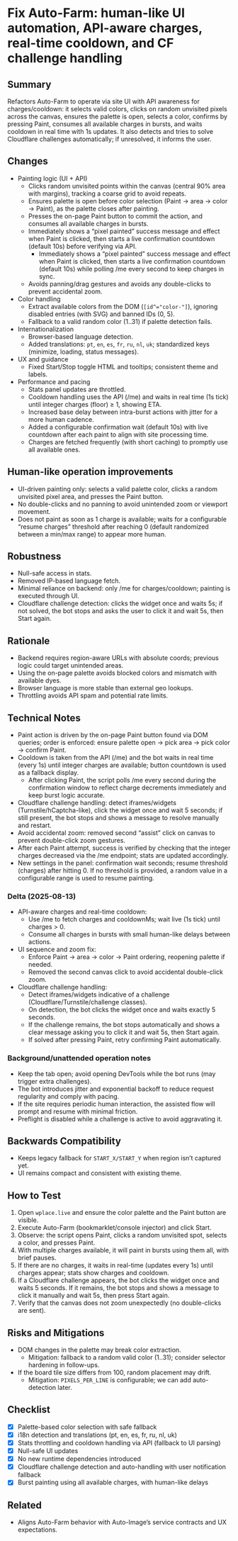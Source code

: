 # Fix Auto-Farm: human-like UI automation, API-aware charges, real-time cooldown, and CF challenge handling

## Summary
Refactors Auto-Farm to operate via site UI with API awareness for charges/cooldown: it selects valid colors, clicks on random unvisited pixels across the canvas, ensures the palette is open, selects a color, confirms by pressing Paint, consumes all available charges in bursts, and waits cooldown in real time with 1s updates. It also detects and tries to solve Cloudflare challenges automatically; if unresolved, it informs the user.

## Changes
- Painting logic (UI + API)
  - Clicks random unvisited points within the canvas (central 90% area with margins), tracking a coarse grid to avoid repeats.
  - Ensures palette is open before color selection (Paint → area → color → Paint), as the palette closes after painting.
  - Presses the on-page Paint button to commit the action, and consumes all available charges in bursts.
  - Immediately shows a “pixel painted” success message and effect when Paint is clicked, then starts a live confirmation countdown (default 10s) before verifying via API.
    - Immediately shows a “pixel painted” success message and effect when Paint is clicked, then starts a live confirmation countdown (default 10s) while polling /me every second to keep charges in sync.
  - Avoids panning/drag gestures and avoids any double-clicks to prevent accidental zoom.
- Color handling
  - Extract available colors from the DOM (`[id^="color-"]`), ignoring disabled entries (with SVG) and banned IDs (0, 5).
  - Fallback to a valid random color (1..31) if palette detection fails.
- Internationalization
  - Browser-based language detection.
  - Added translations: `pt`, `en`, `es`, `fr`, `ru`, `nl`, `uk`; standardized keys (minimize, loading, status messages).
- UX and guidance
  - Fixed Start/Stop toggle HTML and tooltips; consistent theme and labels.
- Performance and pacing
  - Stats panel updates are throttled.
  - Cooldown handling uses the API (/me) and waits in real time (1s tick) until integer charges (floor) ≥ 1, showing ETA.
  - Increased base delay between intra-burst actions with jitter for a more human cadence.
  - Added a configurable confirmation wait (default 10s) with live countdown after each paint to align with site processing time.
  - Charges are fetched frequently (with short caching) to promptly use all available ones.
## Human-like operation improvements
- UI-driven painting only: selects a valid palette color, clicks a random unvisited pixel area, and presses the Paint button.
- No double-clicks and no panning to avoid unintended zoom or viewport movement.
 - Does not paint as soon as 1 charge is available; waits for a configurable “resume charges” threshold after reaching 0 (default randomized between a min/max range) to appear more human.

## Robustness
  - Null-safe access in stats.
  - Removed IP-based language fetch.
  - Minimal reliance on backend: only /me for charges/cooldown; painting is executed through UI.
  - Cloudflare challenge detection: clicks the widget once and waits 5s; if not solved, the bot stops and asks the user to click it and wait 5s, then Start again.

## Rationale
- Backend requires region-aware URLs with absolute coords; previous logic could target unintended areas.
- Using the on-page palette avoids blocked colors and mismatch with available dyes.
- Browser language is more stable than external geo lookups.
- Throttling avoids API spam and potential rate limits.

## Technical Notes
- Paint action is driven by the on-page Paint button found via DOM queries; order is enforced: ensure palette open → pick area → pick color → confirm Paint.
- Cooldown is taken from the API (/me) and the bot waits in real time (every 1s) until integer charges are available; button countdown is used as a fallback display.
  - After clicking Paint, the script polls /me every second during the confirmation window to reflect charge decrements immediately and keep burst logic accurate.
- Cloudflare challenge handling: detect iframes/widgets (Turnstile/hCaptcha-like), click the widget once and wait 5 seconds; if still present, the bot stops and shows a message to resolve manually and restart.
- Avoid accidental zoom: removed second “assist” click on canvas to prevent double-click zoom gestures.
 - After each Paint attempt, success is verified by checking that the integer charges decreased via the /me endpoint; stats are updated accordingly.
 - New settings in the panel: confirmation wait seconds; resume threshold (charges) after hitting 0. If no threshold is provided, a random value in a configurable range is used to resume painting.

### Delta (2025-08-13)
- API-aware charges and real-time cooldown:
  - Use /me to fetch charges and cooldownMs; wait live (1s tick) until charges > 0.
  - Consume all charges in bursts with small human-like delays between actions.
- UI sequence and zoom fix:
  - Enforce Paint → area → color → Paint ordering, reopening palette if needed.
  - Removed the second canvas click to avoid accidental double-click zoom.
- Cloudflare challenge handling:
  - Detect iframes/widgets indicative of a challenge (Cloudflare/Turnstile/challenge classes).
  - On detection, the bot clicks the widget once and waits exactly 5 seconds.
  - If the challenge remains, the bot stops automatically and shows a clear message asking you to click it and wait 5s, then Start again.
  - If solved after pressing Paint, retry confirming Paint automatically.

### Background/unattended operation notes
- Keep the tab open; avoid opening DevTools while the bot runs (may trigger extra challenges).
- The bot introduces jitter and exponential backoff to reduce request regularity and comply with pacing.
- If the site requires periodic human interaction, the assisted flow will prompt and resume with minimal friction.
- Preflight is disabled while a challenge is active to avoid aggravating it.

## Backwards Compatibility
- Keeps legacy fallback for `START_X/START_Y` when region isn’t captured yet.
- UI remains compact and consistent with existing theme.

## How to Test
1. Open `wplace.live` and ensure the color palette and the Paint button are visible.
2. Execute Auto-Farm (bookmarklet/console injector) and click Start.
3. Observe: the script opens Paint, clicks a random unvisited spot, selects a color, and presses Paint.
4. With multiple charges available, it will paint in bursts using them all, with brief pauses.
5. If there are no charges, it waits in real-time (updates every 1s) until charges appear; stats show charges and cooldown.
6. If a Cloudflare challenge appears, the bot clicks the widget once and waits 5 seconds. If it remains, the bot stops and shows a message to click it manually and wait 5s, then press Start again.
7. Verify that the canvas does not zoom unexpectedly (no double-clicks are sent).

## Risks and Mitigations
- DOM changes in the palette may break color extraction.
  - Mitigation: fallback to a random valid color (1..31); consider selector hardening in follow-ups.
- If the board tile size differs from 100, random placement may drift.
  - Mitigation: `PIXELS_PER_LINE` is configurable; we can add auto-detection later.

## Checklist
- [x] Palette-based color selection with safe fallback
- [x] i18n detection and translations (pt, en, es, fr, ru, nl, uk)
- [x] Stats throttling and cooldown handling via API (fallback to UI parsing)
- [x] Null-safe UI updates
- [x] No new runtime dependencies introduced
- [x] Cloudflare challenge detection and auto-handling with user notification fallback
- [x] Burst painting using all available charges, with human-like delays

## Related
- Aligns Auto-Farm behavior with Auto-Image’s service contracts and UX expectations.
